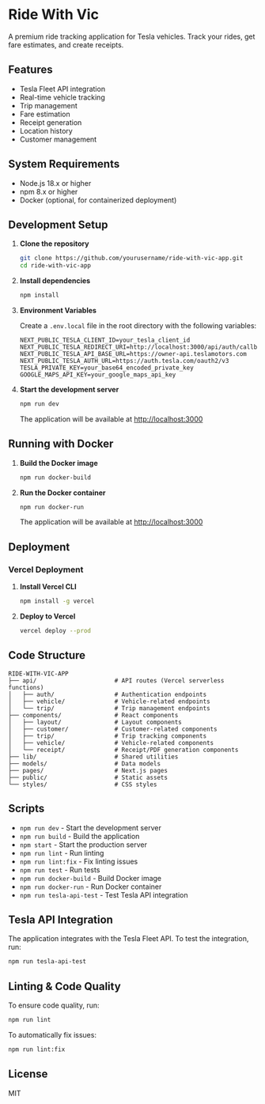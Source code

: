 # Ride With Vic

A premium ride tracking application for Tesla vehicles. Track your rides, get fare estimates, and create receipts.

## Features

- Tesla Fleet API integration
- Real-time vehicle tracking 
- Trip management
- Fare estimation
- Receipt generation
- Location history
- Customer management

## System Requirements

- Node.js 18.x or higher
- npm 8.x or higher
- Docker (optional, for containerized deployment)

## Development Setup

1. **Clone the repository**

   ```bash
   git clone https://github.com/yourusername/ride-with-vic-app.git
   cd ride-with-vic-app
   ```

2. **Install dependencies**

   ```bash
   npm install
   ```

3. **Environment Variables**

   Create a `.env.local` file in the root directory with the following variables:

   ```
   NEXT_PUBLIC_TESLA_CLIENT_ID=your_tesla_client_id
   NEXT_PUBLIC_TESLA_REDIRECT_URI=http://localhost:3000/api/auth/callback
   NEXT_PUBLIC_TESLA_API_BASE_URL=https://owner-api.teslamotors.com
   NEXT_PUBLIC_TESLA_AUTH_URL=https://auth.tesla.com/oauth2/v3
   TESLA_PRIVATE_KEY=your_base64_encoded_private_key
   GOOGLE_MAPS_API_KEY=your_google_maps_api_key
   ```

4. **Start the development server**

   ```bash
   npm run dev
   ```

   The application will be available at [http://localhost:3000](http://localhost:3000)

## Running with Docker

1. **Build the Docker image**

   ```bash
   npm run docker-build
   ```

2. **Run the Docker container**

   ```bash
   npm run docker-run
   ```

   The application will be available at [http://localhost:3000](http://localhost:3000)

## Deployment

### Vercel Deployment

1. **Install Vercel CLI**

   ```bash
   npm install -g vercel
   ```

2. **Deploy to Vercel**

   ```bash
   vercel deploy --prod
   ```

## Code Structure

```
RIDE-WITH-VIC-APP
├── api/                      # API routes (Vercel serverless functions)
│   ├── auth/                 # Authentication endpoints
│   ├── vehicle/              # Vehicle-related endpoints
│   └── trip/                 # Trip management endpoints
├── components/               # React components
│   ├── layout/               # Layout components
│   ├── customer/             # Customer-related components
│   ├── trip/                 # Trip tracking components
│   ├── vehicle/              # Vehicle-related components
│   └── receipt/              # Receipt/PDF generation components
├── lib/                      # Shared utilities
├── models/                   # Data models
├── pages/                    # Next.js pages
├── public/                   # Static assets
└── styles/                   # CSS styles
```

## Scripts

- `npm run dev` - Start the development server
- `npm run build` - Build the application
- `npm start` - Start the production server
- `npm run lint` - Run linting
- `npm run lint:fix` - Fix linting issues
- `npm run test` - Run tests
- `npm run docker-build` - Build Docker image
- `npm run docker-run` - Run Docker container
- `npm run tesla-api-test` - Test Tesla API integration

## Tesla API Integration

The application integrates with the Tesla Fleet API. To test the integration, run:

```bash
npm run tesla-api-test
```

## Linting & Code Quality

To ensure code quality, run:

```bash
npm run lint
```

To automatically fix issues:

```bash
npm run lint:fix
```

## License

MIT 